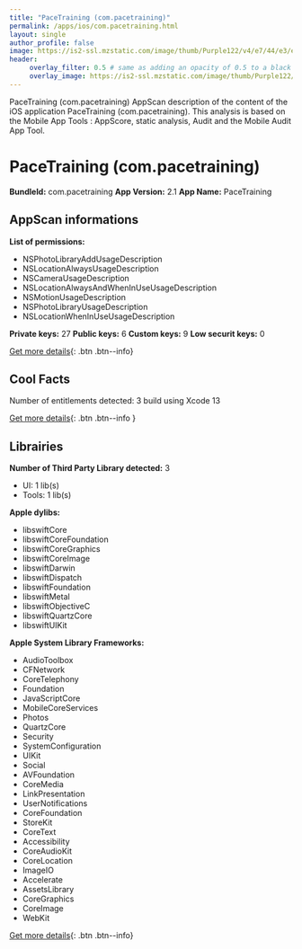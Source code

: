```yaml
---
title: "PaceTraining (com.pacetraining)"
permalink: /apps/ios/com.pacetraining.html
layout: single
author_profile: false
image: https://is2-ssl.mzstatic.com/image/thumb/Purple122/v4/e7/44/e3/e744e3c1-fade-0aca-3556-f35a922d316c/AppIcon-0-0-1x_U007emarketing-0-0-0-5-0-0-sRGB-0-0-0-GLES2_U002c0-512MB-85-220-0-0.png/512x512bb.jpg
header: 
     overlay_filter: 0.5 # same as adding an opacity of 0.5 to a black background
     overlay_image: https://is2-ssl.mzstatic.com/image/thumb/Purple122/v4/e7/44/e3/e744e3c1-fade-0aca-3556-f35a922d316c/AppIcon-0-0-1x_U007emarketing-0-0-0-5-0-0-sRGB-0-0-0-GLES2_U002c0-512MB-85-220-0-0.png/512x512bb.jpg
---
```

PaceTraining (com.pacetraining) AppScan description of the content of the iOS application PaceTraining (com.pacetraining). This analysis is based on the Mobile App Tools : AppScore, static analysis, Audit and the Mobile Audit App Tool.

# PaceTraining (com.pacetraining)

**BundleId:** com.pacetraining
**App Version:** 2.1
**App Name:** PaceTraining


## AppScan informations 

**List of permissions:** 
- NSPhotoLibraryAddUsageDescription
- NSLocationAlwaysUsageDescription
- NSCameraUsageDescription
- NSLocationAlwaysAndWhenInUseUsageDescription
- NSMotionUsageDescription
- NSPhotoLibraryUsageDescription
- NSLocationWhenInUseUsageDescription
  
  
**Private keys:** 27
**Public keys:** 6
**Custom keys:** 9
**Low securit keys:** 0
  
[Get more details](/pricing.html){: .btn .btn--info}

## Cool Facts

Number of entitlements detected: 3
build using Xcode 13
  
[Get more details](/pricing.html){: .btn .btn--info }

## Librairies 
**Number of Third Party Library detected:** 3
- UI: 1 lib(s)
- Tools: 1 lib(s)


**Apple dylibs:**
- libswiftCore
- libswiftCoreFoundation
- libswiftCoreGraphics
- libswiftCoreImage
- libswiftDarwin
- libswiftDispatch
- libswiftFoundation
- libswiftMetal
- libswiftObjectiveC
- libswiftQuartzCore
- libswiftUIKit


**Apple System Library Frameworks:**
- AudioToolbox
- CFNetwork
- CoreTelephony
- Foundation
- JavaScriptCore
- MobileCoreServices
- Photos
- QuartzCore
- Security
- SystemConfiguration
- UIKit
- Social
- AVFoundation
- CoreMedia
- LinkPresentation
- UserNotifications
- CoreFoundation
- StoreKit
- CoreText
- Accessibility
- CoreAudioKit
- CoreLocation
- ImageIO
- Accelerate
- AssetsLibrary
- CoreGraphics
- CoreImage
- WebKit


  
[Get more details](/pricing.html){: .btn .btn--info}

